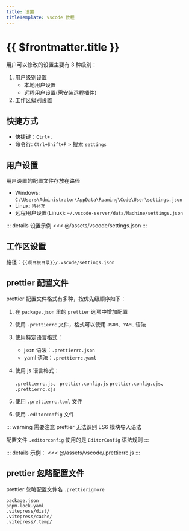 ```yaml
---
title: 设置
titleTemplate: vscode 教程
---
```


# {{ $frontmatter.title }}

用户可以修改的设置主要有 3 种级别：

1. 用户级别设置
   - 本地用户设置
   - 远程用户设置(需安装远程插件)
2. 工作区级别设置

## 快捷方式

- 快捷键：`Ctrl+.`
- 命令行: `Ctrl+Shift+P` > 搜索 `settings`

## 用户设置

用户设置的配置文件存放在路径

- Windows: `C:\Users\Administrator\AppData\Roaming\Code\User\settings.json`
- Linux: `待补充`
- 远程用户设置(Linux): `~/.vscode-server/data/Machine/settings.json`

::: details 设置示例
<<< @/assets/vscode/settings.json
:::

## 工作区设置

路径：`{{项目根目录}}/.vscode/settings.json`

## prettier 配置文件

prettier 配置文件格式有多种，按优先级顺序如下：

1. 在 `package.json` 里的 `prettier` 选项中增加配置

2. 使用 `.prettierrc` 文件，格式可以使用 `JSON`、`YAML` 语法

3. 使用特定语言格式：

   - json 语法：`.prettierrc.json`
   - yaml 语法：`.prettierrc.yaml`

4. 使用 js 语言格式：

   `.prettierrc.js`、 `prettier.config.js` `prettier.config.cjs`、 `.prettierrc.cjs`

5. 使用 `.prettierrc.toml` 文件

6. 使用 `.editorconfig` 文件

::: warning 需要注意
prettier 无法识别 ES6 模块导入语法

配置文件 `.editorconfig` 使用的是 `EditorConfig` 语法规则
:::

::: details 示例：
<<< @/assets/vscode/.prettierrc.js
:::

## prettier 忽略配置文件

prettier 忽略配置文件名 `.prettierignore`

```
package.json
pnpm-lock.yaml
.vitepress/dist/
.vitepress/cache/
.vitepress/.temp/
```

